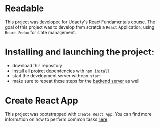 # Readable
This project was developed for Udacity's React Fundamentals course. The goal of this project was to develop from scratch a `React` Application, using `React-Redux` for state management.

# Installing and launching the project:
- download this repository
- install all project dependencies with `npm install`
- start the development server with `npm start`
- make sure to repeat those steps for the [backend server](https://github.com/udacity/reactnd-project-readable-starter/tree/master/api-server) as well

# Create React App
This project was bootstrapped with `Create React App`. You can find more information on how to perform common tasks [here](https://github.com/facebook/create-react-app/blob/master/packages/react-scripts/template/README.md).
